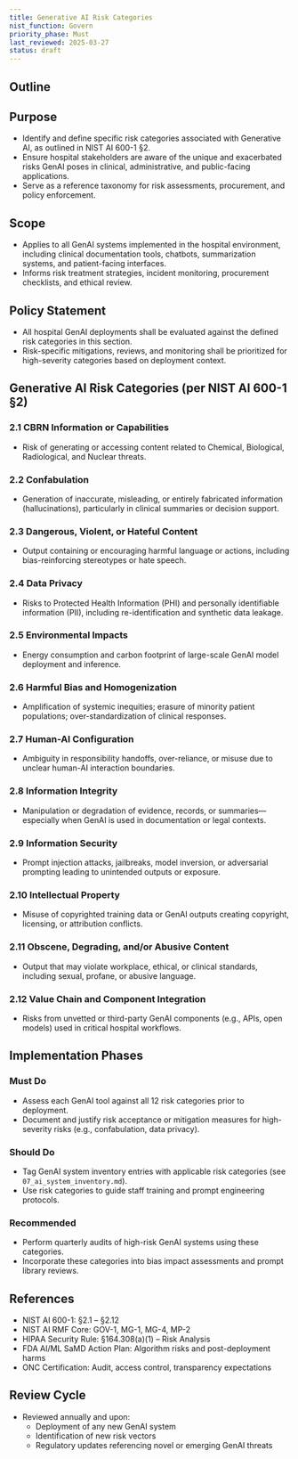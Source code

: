 ```yaml
---
title: Generative AI Risk Categories
nist_function: Govern
priority_phase: Must
last_reviewed: 2025-03-27
status: draft
---
```


## Outline

## Purpose
- Identify and define specific risk categories associated with Generative AI, as outlined in NIST AI 600-1 §2.
- Ensure hospital stakeholders are aware of the unique and exacerbated risks GenAI poses in clinical, administrative, and public-facing applications.
- Serve as a reference taxonomy for risk assessments, procurement, and policy enforcement.

## Scope
- Applies to all GenAI systems implemented in the hospital environment, including clinical documentation tools, chatbots, summarization systems, and patient-facing interfaces.
- Informs risk treatment strategies, incident monitoring, procurement checklists, and ethical review.

## Policy Statement
- All hospital GenAI deployments shall be evaluated against the defined risk categories in this section.
- Risk-specific mitigations, reviews, and monitoring shall be prioritized for high-severity categories based on deployment context.

## Generative AI Risk Categories (per NIST AI 600-1 §2)

### 2.1 CBRN Information or Capabilities
- Risk of generating or accessing content related to Chemical, Biological, Radiological, and Nuclear threats.

### 2.2 Confabulation
- Generation of inaccurate, misleading, or entirely fabricated information (hallucinations), particularly in clinical summaries or decision support.

### 2.3 Dangerous, Violent, or Hateful Content
- Output containing or encouraging harmful language or actions, including bias-reinforcing stereotypes or hate speech.

### 2.4 Data Privacy
- Risks to Protected Health Information (PHI) and personally identifiable information (PII), including re-identification and synthetic data leakage.

### 2.5 Environmental Impacts
- Energy consumption and carbon footprint of large-scale GenAI model deployment and inference.

### 2.6 Harmful Bias and Homogenization
- Amplification of systemic inequities; erasure of minority patient populations; over-standardization of clinical responses.

### 2.7 Human-AI Configuration
- Ambiguity in responsibility handoffs, over-reliance, or misuse due to unclear human-AI interaction boundaries.

### 2.8 Information Integrity
- Manipulation or degradation of evidence, records, or summaries—especially when GenAI is used in documentation or legal contexts.

### 2.9 Information Security
- Prompt injection attacks, jailbreaks, model inversion, or adversarial prompting leading to unintended outputs or exposure.

### 2.10 Intellectual Property
- Misuse of copyrighted training data or GenAI outputs creating copyright, licensing, or attribution conflicts.

### 2.11 Obscene, Degrading, and/or Abusive Content
- Output that may violate workplace, ethical, or clinical standards, including sexual, profane, or abusive language.

### 2.12 Value Chain and Component Integration
- Risks from unvetted or third-party GenAI components (e.g., APIs, open models) used in critical hospital workflows.

## Implementation Phases

### Must Do
- Assess each GenAI tool against all 12 risk categories prior to deployment.
- Document and justify risk acceptance or mitigation measures for high-severity risks (e.g., confabulation, data privacy).

### Should Do
- Tag GenAI system inventory entries with applicable risk categories (see `07_ai_system_inventory.md`).
- Use risk categories to guide staff training and prompt engineering protocols.

### Recommended
- Perform quarterly audits of high-risk GenAI systems using these categories.
- Incorporate these categories into bias impact assessments and prompt library reviews.

## References
- NIST AI 600-1: §2.1 – §2.12
- NIST AI RMF Core: GOV-1, MG-1, MG-4, MP-2
- HIPAA Security Rule: §164.308(a)(1) – Risk Analysis
- FDA AI/ML SaMD Action Plan: Algorithm risks and post-deployment harms
- ONC Certification: Audit, access control, transparency expectations

## Review Cycle
- Reviewed annually and upon:
  - Deployment of any new GenAI system
  - Identification of new risk vectors
  - Regulatory updates referencing novel or emerging GenAI threats
